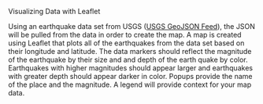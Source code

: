 Visualizing Data with Leaflet

Using an earthquake data set from USGS ([USGS GeoJSON Feed](http://earthquake.usgs.gov/earthquakes/feed/v1.0/geojson.php)), the JSON will be pulled from the data in order to create the map. A map is created using Leaflet that plots all of the earthquakes from the data set based on their longitude and latitude. The data markers should reflect the magnitude of the earthquake by their size and and depth of the earth quake by color. Earthquakes with higher magnitudes should appear larger and earthquakes with greater depth should appear darker in color. Popups provide the name of the place and the magnitude. A legend will provide context for your map data.
